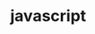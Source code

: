 # javascript
 
 <a href="https://fernandoromeroalves.github.io/Projeto-Starbucks/"><img src="assets/imagens/Captura.png" alt=""></a>
